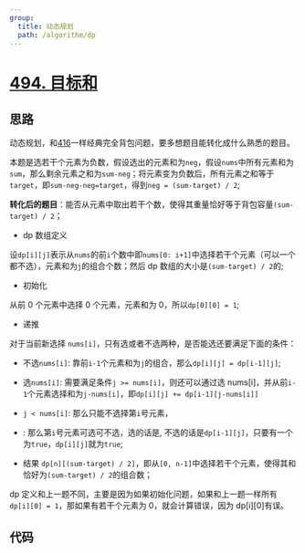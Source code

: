```yaml
---
group:
  title: 动态规划
  path: /algorithm/dp
---
```


# [494. 目标和](https://leetcode.cn/problems/target-sum/?favorite=2cktkvj)

## 思路

动态规划，和[416](../416_canPartition)一样经典完全背包问题，要多想题目能转化成什么熟悉的题目。

本题是选若干个元素为负数，假设选出的元素和为`neg`，假设`nums`中所有元素和为`sum`，那么剩余元素之和为`sum-neg`；将元素变为负数后，所有元素之和等于`target`，即`sum-neg-neg=target`，得到`neg = (sum-target) / 2`;

**转化后的题目**：能否从元素中取出若干个数，使得其重量恰好等于背包容量`(sum-target) / 2`；

- dp 数组定义

设`dp[i][j]`表示从`nums`的前`i`个数中即`nums[0: i+1]`中选择若干个元素（可以一个都不选），元素和为`j`的组合个数；然后 dp 数组的大小是`(sum-target) / 2`的;

- 初始化

从前 0 个元素中选择 0 个元素，元素和为 0，所以`dp[0][0] = 1`;

- 递推

对于当前新选择 `nums[i]`，只有选或者不选两种，是否能选还要满足下面的条件：

- 不选`nums[i]`: 靠前`i-1`个元素和为`j`的组合，那么`dp[i][j] = dp[i-1][j]`;
- 选`nums[i]`: 需要满足条件`j >= nums[i]`，则还可以通过选 nums[i]，并从前`i-1`个元素选择和为`j-nums[i]`，即`dp[i][j] += dp[i-1][j-nums[i]]`

- `j < nums[i]`: 那么只能不选择第`i`号元素，
- : 那么第`i`号元素可选可不选，选的话是, 不选的话是`dp[i-1][j]`，只要有一个为`true`，`dp[i][j]`就为`true`;

- 结果 `dp[n][(sum-target) / 2]`，即从`[0, n-1]`中选择若干个元素，使得其和恰好为`(sum-target) / 2`的组合数；

dp 定义和上一题不同，主要是因为如果初始化问题，如果和上一题一样所有`dp[i][0] = 1`，那如果有若干个元素为 0，就会计算错误，因为 dp[i][0]有误。

## 代码

<code src='./index.tsx'></code>
